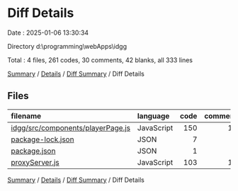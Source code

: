 # Diff Details

Date : 2025-01-06 13:30:34

Directory d:\\programming\\webApps\\idgg

Total : 4 files,  261 codes, 30 comments, 42 blanks, all 333 lines

[Summary](results.md) / [Details](details.md) / [Diff Summary](diff.md) / Diff Details

## Files
| filename | language | code | comment | blank | total |
| :--- | :--- | ---: | ---: | ---: | ---: |
| [idgg/src/components/playerPage.js](/idgg/src/components/playerPage.js) | JavaScript | 150 | 18 | 21 | 189 |
| [package-lock.json](/package-lock.json) | JSON | 7 | 0 | 0 | 7 |
| [package.json](/package.json) | JSON | 1 | 0 | 0 | 1 |
| [proxyServer.js](/proxyServer.js) | JavaScript | 103 | 12 | 21 | 136 |

[Summary](results.md) / [Details](details.md) / [Diff Summary](diff.md) / Diff Details